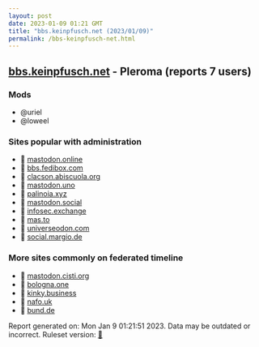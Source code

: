 ```yaml
---
layout: post
date: 2023-01-09 01:21 GMT
title: "bbs.keinpfusch.net (2023/01/09)"
permalink: /bbs-keinpfusch-net.html
---
```



## [bbs.keinpfusch.net](https://bbs.keinpfusch.net) - Pleroma (reports 7 users)

### Mods
 * @uriel
 * @loweel

### Sites popular with administration

* 🐘 [mastodon.online](/mastodon-online.html)
* 🐘 [bbs.fedibox.com](/bbs-fedibox-com.html)
* 🐘 [clacson.abiscuola.org](/clacson-abiscuola-org.html)
* 🐘 [mastodon.uno](/mastodon-uno.html)
* 🐘 [palinoia.xyz](/palinoia-xyz.html)
* 🐘 [mastodon.social](/mastodon-social.html)
* 🐘 [infosec.exchange](/infosec-exchange.html)
* 🐘 [mas.to](/mas-to.html)
* 🐘 [universeodon.com](/universeodon-com.html)
* 🐘 [social.margio.de](/social-margio-de.html)

### More sites commonly on federated timeline

* 🐘 [mastodon.cisti.org](/mastodon-cisti-org.html)
* 🐘 [bologna.one](/bologna-one.html)
* 🐘 [kinky.business](/kinky-business.html)
* 🐘 [nafo.uk](/nafo-uk.html)
* 🐘 [bund.de](/bund-de.html)

Report generated on: Mon Jan  9 01:21:51 2023. Data may be outdated or incorrect.
Ruleset version: [🏀](/version-basketball)
